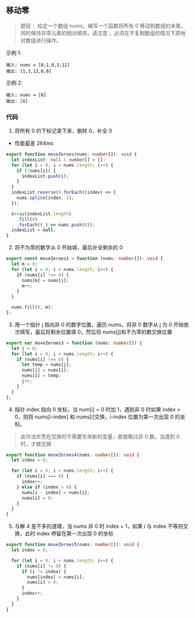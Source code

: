 ## 移动零

> 题目： 给定一个数组 nums，编写一个函数将所有 0 移动到数组的末尾，同时保持非零元素的相对顺序。请注意 ，必须在不复制数组的情况下原地对数组进行操作。

示例 1:

```
输入: nums = [0,1,0,3,12]
输出: [1,3,12,0,0]
```

示例 2:

```
输入: nums = [0]
输出: [0]
```

### 代码

1. 将所有 0 的下标记录下来，删除 0，补全 0

- 性能最差 264ms

```ts
export function moveZeroes(nums: number[]): void {
  let indexList: null | number[] = [];
  for (let i = 0; i < nums.length; i++) {
    if (!nums[i]) {
      indexList.push(i);
    }
  }
  indexList.reverse().forEach((index) => {
    nums.splice(index, 1);
  });

  Array(indexList.length)
    .fill(0)
    .forEach((_) => nums.push(0));
  indexList = null;
}
```

2. 将不为零的数字从 0 开始填，最后补全剩余的 0

```ts
export const moveZeroes1 = function (nums: number[]): void {
  let m = 0;
  for (let i = 0; i < nums.length; i++) {
    if (nums[i] !== 0) {
      nums[m] = nums[i];
      m++;
    }
  }

  nums.fill(0, m);
};
```

3. 用一个指针 j 指向非 0 的数字位置，遍历 nums，将非 0 数字从 j 为 0 开始依次填写，最后将剩余位置填 0，然后将 nums[j]和不为零的数交换位置

```ts
export var moveZeroes3 = function (nums: number[]) {
  let j = 0;
  for (let i = 0; i < nums.length; i++) {
    if (nums[i] !== 0) {
      let temp = nums[j];
      nums[j] = nums[i];
      nums[i] = temp;
      j++;
    }
  }
};
```

4. 指针 index 指向 0 坐标，当 num[i] = 0 时加 1，遇到非 0 时如果 index > 0，则将 nums[i-index] 和 nums[i]交换，i-index 位置为第一次出现 0 的坐标。

> 此作法优秀在交换时不需要生命新的变量，直接略过非 0 数，当遇到 0 时，才做交换

```ts
export function moveZeroes4(nums: number[]): void {
  let index = 0;

  for (let i = 0; i < nums.length; i++) {
    if (nums[i] === 0) {
      index++;
    } else if (index > 0) {
      nums[i - index] = nums[i];
      nums[i] = 0;
    }
  }
}
```

5. 与解 4 差不多的道理，当 nums 非 0 时 index + 1，如果 i 与 index 不等则交换，此时 index 停留在第一次出现 0 的坐标

```ts
export function moveZeroes5(nums: number[]): void {
  let index = 0;

  for (let i = 0; i < nums.length; i++) {
    if (nums[i] != 0) {
      if (i != index) {
        nums[index] = nums[i];
        nums[i] = 0;
      }
      index++;
    }
  }
}
```
